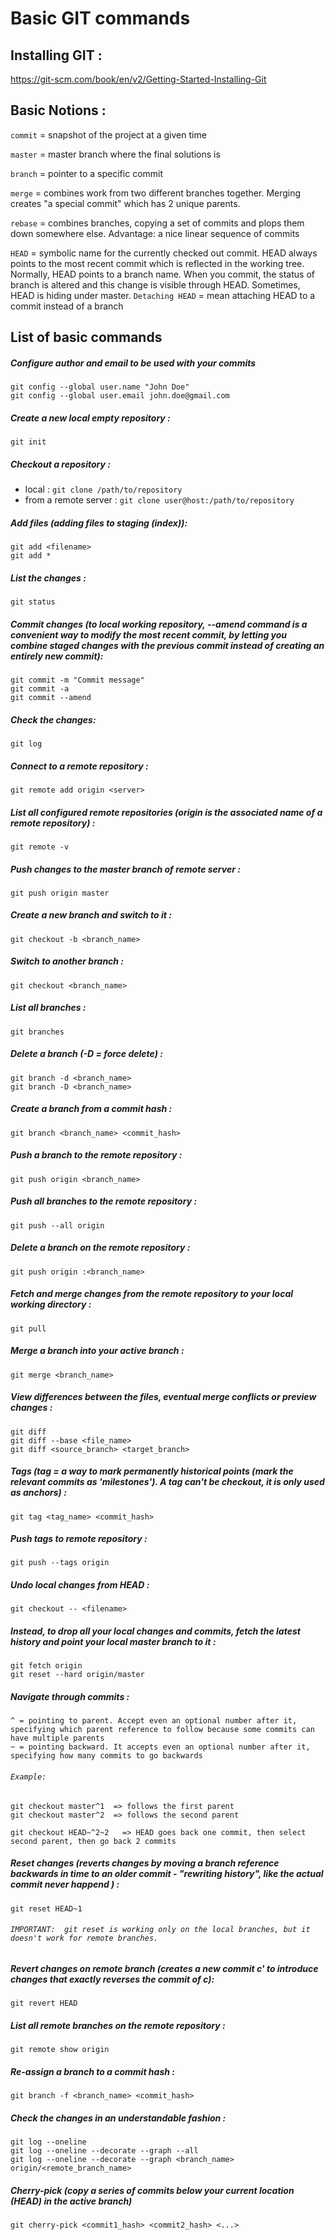 # Basic GIT commands

## Installing GIT :
https://git-scm.com/book/en/v2/Getting-Started-Installing-Git

## Basic Notions :
```commit``` = snapshot of the project at a given time

```master``` = master branch where the final solutions is

```branch``` = pointer to a specific commit

```merge``` = combines work from two different branches together. Merging creates "a special commit" which has 2 unique parents.

```rebase``` = combines branches, copying a set of commits and plops them down somewhere else. Advantage: a nice linear sequence of commits

```HEAD``` = symbolic name for the currently checked out commit. HEAD always points to the most recent commit which is reflected in the working tree. Normally, HEAD points to a branch name. When you commit, the status of branch is altered and this change is visible through HEAD. Sometimes, HEAD is hiding under master.
```Detaching HEAD``` = mean attaching HEAD to a commit instead of a branch

## List of basic commands

##### Configure author and email to be used with your commits
    git config --global user.name "John Doe"
    git config --global user.email john.doe@gmail.com
##### Create a new local empty repository :
    git init
##### Checkout a repository :
- local :
    ``` git clone /path/to/repository ```
- from a remote server :
    ``` git clone user@host:/path/to/repository ```

##### Add files (adding files to staging (index)):
    git add <filename>
    git add *
##### List the changes :
    git status
##### Commit changes (to local working repository, --amend command is a convenient way to modify the most recent commit, by letting you combine staged changes with the previous commit instead of creating an entirely new commit):
    git commit -m "Commit message"
    git commit -a
    git commit --amend
##### Check the changes:
    git log
##### Connect to a remote repository :
    git remote add origin <server>
##### List all configured remote repositories (origin is the associated name of a remote repository) :
    git remote -v
##### Push changes to the master branch of remote server :
    git push origin master
##### Create a new branch and switch to it :
    git checkout -b <branch_name>
##### Switch to another branch :
    git checkout <branch_name>
##### List all branches :
    git branches
##### Delete a branch (-D = force delete) :
    git branch -d <branch_name>
    git branch -D <branch_name>
##### Create a branch from a commit hash :
    git branch <branch_name> <commit_hash>
##### Push a branch to the remote repository :
    git push origin <branch_name>
##### Push all branches to the remote repository :
    git push --all origin
##### Delete a branch on the remote repository :
    git push origin :<branch_name>
##### Fetch and merge changes from the remote repository to your local working directory :
    git pull
##### Merge a branch into your active branch :
    git merge <branch_name>
##### View differences between the files, eventual merge conflicts or preview changes :
    git diff
    git diff --base <file_name>
    git diff <source_branch> <target_branch>
##### Tags (tag = a way to mark permanently historical points (mark the relevant commits as 'milestones'). A tag can't be checkout, it is only used as anchors) :
    git tag <tag_name> <commit_hash>
##### Push tags to remote repository :
    git push --tags origin
##### Undo local changes from HEAD :
    git checkout -- <filename>
##### Instead, to drop all your local changes and commits, fetch the latest history and point your local master branch to it :
    git fetch origin
    git reset --hard origin/master
##### Navigate through commits :
    ^ = pointing to parent. Accept even an optional number after it, specifying which parent reference to follow because some commits can have multiple parents
    ~ = pointing backward. It accepts even an optional number after it, specifying how many commits to go backwards
######   ``` Example: ```

    git checkout master^1  => follows the first parent
    git checkout master^2  => follows the second parent

    git checkout HEAD~^2~2   => HEAD goes back one commit, then select second parent, then go back 2 commits
##### Reset changes (reverts changes by moving a branch reference backwards in time to an older commit - "rewriting history", like the actual commit never happend ) :
    git reset HEAD~1
###### ```IMPORTANT:  git reset is working only on the local branches, but it doesn't work for remote branches.```
##### Revert changes on remote branch (creates a new commit c' to introduce changes that exactly reverses the commit of c):
    git revert HEAD
##### List all remote branches on the remote repository :
    git remote show origin
##### Re-assign a branch to a commit hash :
    git branch -f <branch_name> <commit_hash>
##### Check the changes in an understandable fashion :
    git log --oneline
    git log --oneline --decorate --graph --all
    git log --oneline --decorate --graph <branch_name> origin/<remote_branch_name>
##### Cherry-pick (copy a series of commits below your current location (HEAD) in the active branch)
    git cherry-pick <commit1_hash> <commit2_hash> <...>


